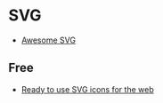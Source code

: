 # SVG

* [Awesome SVG](https://github.com/willianjusten/awesome-svg)

## Free

* [Ready to use SVG icons for the web](http://svgicons.sparkk.fr/)
